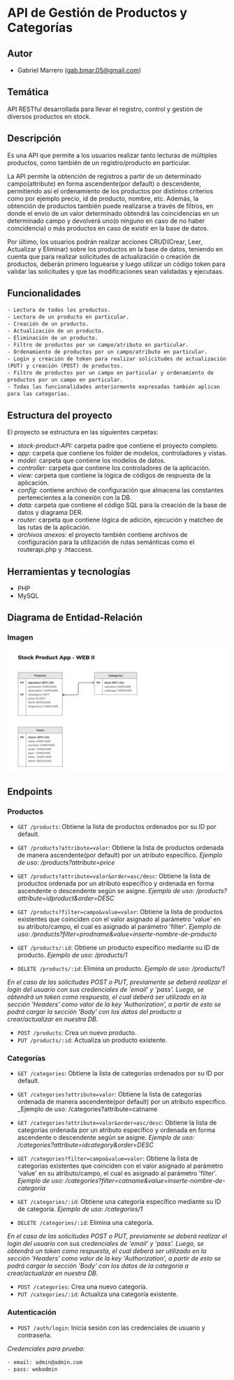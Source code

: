 # API de Gestión de Productos y Categorías

## Autor
- Gabriel Marrero (gab.bmar.05@gmail.com)

## Temática
API RESTful desarrollada para llevar el registro, control y gestión de diversos productos en stock.

## Descripción
Es una API que permite a los usuarios realizar tanto lecturas de múltiples productos, como también de un registro/producto en particular.

La API permite la obtención de registros a partir de un determinado campo(attribute) en forma ascendente(por default) o descendente, permitiendo así el ordenamiento de los productos por distintos criterios como por ejemplo precio, id de producto, nombre, etc. Además, la obtención de productos también puede realizarse a través de filtros, en donde el envío de un valor determinado obtendrá las coincidencias en un determinado campo y devolverá uno(o ninguno en caso de no haber coincidencia) o más productos en caso de existir en la base de datos.

Por último, los usuarios podrán realizar acciones CRUD(Crear, Leer, Actualizar y Eliminar) sobre los productos en la base de datos, teniendo en cuenta que para realizar solicitudes de actualización o creación de productos, deberán primero loguearse y luego utilizar un código token para validar las solicitudes y que las modificaciones sean validadas y ejecutaas.

## Funcionalidades
    - Lectura de todos los productos.
    - Lectura de un producto en particular.
    - Creación de un producto.
    - Actualización de un producto.
    - Eliminación de un producto.
    - Filtro de productos por un campo/atributo en particular.
    - Ordenamiento de productos por un campo/atributo en particular.
    - Login y creación de token para realizar solicitudes de actualización (PUT) y creación (POST) de productos.
    - Filtro de productos por un campo en particular y ordenamiento de productos por un campo en particular.
    - Todas las funcionalidades anteriormente expresadas también aplican para las categorías.

## Estructura del proyecto
El proyecto se estructura en las siguientes carpetas:

* _stock-product-API:_ carpeta padre que contiene el proyecto completo.
* _app:_ carpeta que contiene los folder de modelos, controladores y vistas.
* _model:_ carpeta que contiene los modelos de datos.
* _controller:_ carpeta que contiene los controladores de la aplicación.
* _view:_ carpeta que contiene la lógica de códigos de respuesta de la aplicación.
* _config:_ contiene archivo de configuración que almacena las constantes pertenecientes a la conexión con la DB.
* _data:_ carpeta que contiene el código SQL para la creación de la base de datos y diagrama DER.
* _router:_ carpeta que contiene lógica de adición, ejecución y matcheo de las rutas de la aplicación.
* _archivos anexos:_ el proyecto también contiene archivos de configuración para la utilización de rutas semánticas como el routerapi.php y .htaccess.


## Herramientas y tecnologías
- PHP
- MySQL

## Diagrama de Entidad-Relación

### Imagen

![Diagrama de entidad-relación del proyecto](data/diagrama-entidad-relacion.png)


## Endpoints

### Productos

* `GET /products`: Obtiene la lista de productos ordenados por su ID por default.

* `GET /products?attribute=valor`: Obtiene la lista de productos ordenada de manera ascendente(por default) por un atributo específico.
    _Ejemplo de uso: /products?attribute=price_

* `GET /products?attribute=valor&order=asc/desc`: Obtiene la lista de productos ordenada por un atributo específico y ordenada en forma ascendente o descendente según se asigne.
    _Ejemplo de uso: /products?attribute=idproduct&order=DESC_

* `GET /products?filter=campo&value=valor`: Obtiene la lista de productos existentes que coinciden con el valor asignado al parámetro 'value' en su atributo/campo, el cual es asignado al parámetro 'filter'.
    _Ejemplo de uso: /products?filter=prodname&value=inserte-nombre-de-producto_

* `GET /products/:id`: Obtiene un producto específico mediante su ID de producto.
    _Ejemplo de uso: /products/1_

* `DELETE /products/:id`: Elimina un producto.
    _Ejemplo de uso: /products/1_

_En el caso de las solicitudes POST o PUT, previamente se deberá realizar el login del usuario con sus credenciales de 'email' y 'pass'. Luego, se obtendrá un token como respuesta, el cual deberá ser utilizado en la sección 'Headers' como valor de la key 'Authorization', a partir de esto se podrá cargar la sección 'Body' con los datos del producto a crear/actualizar en nuestra DB._

* `POST /products`: Crea un nuevo producto.
* `PUT /products/:id`: Actualiza un producto existente.

### Categorías

* `GET /categories`: Obtiene la lista de categorías ordenados por su ID por default.

* `GET /categories?attribute=valor`: Obtiene la lista de categorías ordenada de manera ascendente(por default) por un atributo específico.
    _Ejemplo de uso: /categories?attribute=catname

* `GET /categories?attribute=valor&order=asc/desc`: Obtiene la lista de categorías ordenada por un atributo específico y ordenada en forma ascendente o descendente según se asigne.
    _Ejemplo de uso: /categories?attribute=idcategory&order=DESC_

* `GET /categories?filter=campo&value=valor`: Obtiene la lista de categorías existentes que coinciden con el valor asignado al parámetro 'value' en su atributo/campo, el cual es asignado al parámetro 'filter'.
    _Ejemplo de uso: /categories?filter=catname&value=inserte-nombre-de-categoria_

* `GET /categories/:id`: Obtiene una categoría específico mediante su ID de categoría.
    _Ejemplo de uso: /categories/1_

* `DELETE /categories/:id`: Elimina una categoría.

_En el caso de las solicitudes POST o PUT, previamente se deberá realizar el login del usuario con sus credenciales de 'email' y 'pass'. Luego, se obtendrá un token como respuesta, el cual deberá ser utilizado en la sección 'Headers' como valor de la key 'Authorization', a partir de esto se podrá cargar la sección 'Body' con los datos de la categoría a crear/actualizar en nuestra DB._

* `POST /categories`: Crea una nuevo categoría.
* `PUT /categories/:id`: Actualiza una categoría existente.

### Autenticación

* `POST /auth/login`: Inicia sesión con las credenciales de usuario y contraseña.

_Credenciales para prueba:_
    
    - email: admin@admin.com
    - pass: webadmin